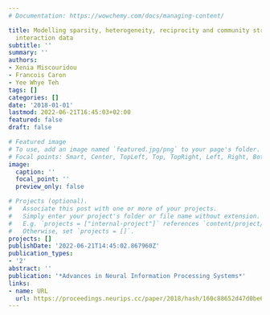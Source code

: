```yaml
---
# Documentation: https://wowchemy.com/docs/managing-content/

title: Modelling sparsity, heterogeneity, reciprocity and community structure in temporal
  interaction data
subtitle: ''
summary: ''
authors:
- Xenia Miscouridou
- Francois Caron
- Yee Whye Teh
tags: []
categories: []
date: '2018-01-01'
lastmod: 2022-06-21T16:45:03+02:00
featured: false
draft: false

# Featured image
# To use, add an image named `featured.jpg/png` to your page's folder.
# Focal points: Smart, Center, TopLeft, Top, TopRight, Left, Right, BottomLeft, Bottom, BottomRight.
image:
  caption: ''
  focal_point: ''
  preview_only: false

# Projects (optional).
#   Associate this post with one or more of your projects.
#   Simply enter your project's folder or file name without extension.
#   E.g. `projects = ["internal-project"]` references `content/project/deep-learning/index.md`.
#   Otherwise, set `projects = []`.
projects: []
publishDate: '2022-06-21T14:45:02.867960Z'
publication_types:
- '2'
abstract: ''
publication: '*Advances in Neural Information Processing Systems*'
links:
- name: URL
  url: https://proceedings.neurips.cc/paper/2018/hash/160c88652d47d0be60bfbfed25111412-Abstract.html
---
```

